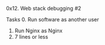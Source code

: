 0x12. Web stack debugging #2


Tasks
0. Run software as another user
1. Run Nginx as Nginx
2. 7 lines or less
